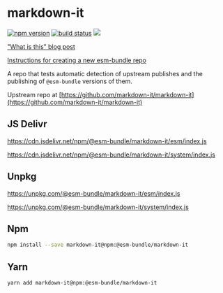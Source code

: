 # markdown-it

[![npm version](https://img.shields.io/npm/v/@esm-bundle/markdown-it.svg?style=flat)](https://www.npmjs.com/package/@esm-bundle/markdown-it) [![build status](https://travis-ci.com/esm-bundle/markdown-it.svg?branch=master)](https://travis-ci.com/esm-bundle/markdown-it) [![](https://data.jsdelivr.com/v1/package/npm/@esm-bundle/markdown-it/badge)](https://www.jsdelivr.com/package/npm/@esm-bundle/markdown-it)

["What is this" blog post](https://medium.com/@joeldenning/an-esm-bundle-for-any-npm-package-5f850db0e04d)

[Instructions for creating a new esm-bundle repo](https://github.com/esm-bundle/new-repo-instructions)

A repo that tests automatic detection of upstream publishes and the publishing of `@esm-bundle` versions of them.

Upstream repo at [https://github.com/markdown-it/markdown-it](https://github.com/markdown-it/markdown-it)

## JS Delivr

https://cdn.jsdelivr.net/npm/@esm-bundle/markdown-it/esm/index.js

https://cdn.jsdelivr.net/npm/@esm-bundle/markdown-it/system/index.js

## Unpkg

https://unpkg.com/@esm-bundle/markdown-it/esm/index.js

https://unpkg.com/@esm-bundle/markdown-it/system/index.js

## Npm

```sh
npm install --save markdown-it@npm:@esm-bundle/markdown-it
```

## Yarn

```sh
yarn add markdown-it@npm:@esm-bundle/markdown-it
```

